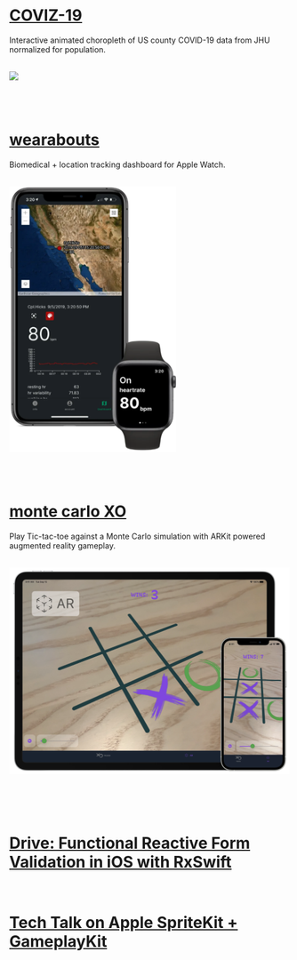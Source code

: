 # [COVIZ-19](https://coviz19.dev)

Interactive animated choropleth of US county COVID-19 data from JHU normalized for population.

<br />

<img src="https://raw.githubusercontent.com/ScottORLY/ScottORLY/master/coviz19.gif" width="600"/>

<br /><br />

# [wearabouts](https://wearaboutsinc.com)

Biomedical + location tracking dashboard for Apple Watch.

<br />

<img src="https://raw.githubusercontent.com/ScottORLY/ScottORLY/master/wearabouts.webp" width="300"/>

<br /><br />

# [monte carlo XO](https://montecarloxo.com)

Play Tic-tac-toe against a Monte Carlo simulation with ARKit powered augmented reality gameplay.

<br />

<img src="https://raw.githubusercontent.com/ScottORLY/ScottORLY/master/product.webp" width="600"/>

<br /><br /><br />

# [Drive: Functional Reactive Form Validation in iOS with RxSwift](https://scottorly.github.io/drive-blog/)

<br />

# [Tech Talk on Apple SpriteKit + GameplayKit](https://www.youtube.com/watch?v=uKiiFIixDvE)
